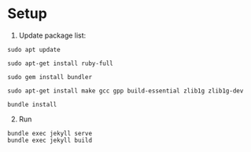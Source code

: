 # Setup
1. Update package list: 
```
sudo apt update

sudo apt-get install ruby-full

sudo gem install bundler

sudo apt-get install make gcc gpp build-essential zlib1g zlib1g-dev

bundle install
```
2. Run
```
bundle exec jekyll serve
bundle exec jekyll build
``` 